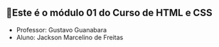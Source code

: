 ## 🔰Este é o módulo 01 do Curso de HTML e CSS
- Professor: Gustavo Guanabara
- Aluno: Jackson Marcelino de Freitas